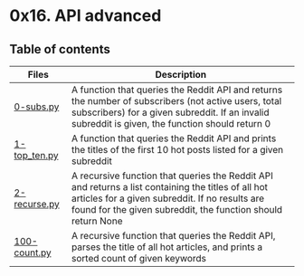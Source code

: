 # 0x16. API advanced

## Table of contents
Files | Description
----- | -----------
[0-subs.py](./0-subs.py) | A function that queries the Reddit API and returns the number of subscribers (not active users, total subscribers) for a given subreddit. If an invalid subreddit is given, the function should return 0
[1-top_ten.py](./1-top_ten.py) | A function that queries the Reddit API and prints the titles of the first 10 hot posts listed for a given subreddit
[2-recurse.py](./2-recurse.py) | A recursive function that queries the Reddit API and returns a list containing the titles of all hot articles for a given subreddit. If no results are found for the given subreddit, the function should return None
[100-count.py](./100-count.py) | A recursive function that queries the Reddit API, parses the title of all hot articles, and prints a sorted count of given keywords
